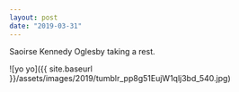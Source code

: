 ```yaml
---
layout: post
date: "2019-03-31"
---
```


Saoirse Kennedy Oglesby taking a rest.

![yo yo]({{ site.baseurl }}/assets/images/2019/tumblr_pp8g51EujW1qlj3bd_540.jpg)
